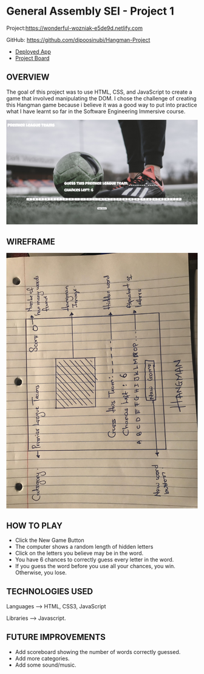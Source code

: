 # General Assembly SEI - Project 1


Project:https://wonderful-wozniak-e5de9d.netlify.com

GitHub: https://github.com/dipoosinubi/Hangman-Project

* [Deployed App](https://wonderful-wozniak-e5de9d.netlify.com/)
* [Project Board](https://github.com/dipoosinubi/Hangman-Project)

<h2>
OVERVIEW
</h2>

The goal of this project was to use HTML, CSS, and JavaScript to create a game that involved manipulating the DOM. I chose the challenge of creating this Hangman game because i believe it was a good way to put into practice what I have learnt so far in the Software Engineering Immersive course.

![Screen Shot](images/screenShot.png)

<h2>
WIREFRAME
</h2>
<img src="images/wireframe.jpg">

<h2>HOW TO PLAY</h2>
<ul>
<li>Click the New Game Button</li>
<li>The computer shows a random length of hidden letters</li>
<li>Click on the letters you believe may be in the word. </li>
<li>You have 6 chances to correctly guess every letter in the word.</li>
<li>If you guess the word before you use all your chances, you win. Otherwise, you lose.</li>
</ul>

<h2>TECHNOLOGIES USED</h2>
Languages --> HTML, CSS3, JavaScript

Libraries --> Javascript.
<h2>FUTURE IMPROVEMENTS</h2>
<ul>
<li>Add scoreboard showing the number of words correctly guessed. </li>
<li>Add more categories.</li>
<li>Add some sound/music.</li>
